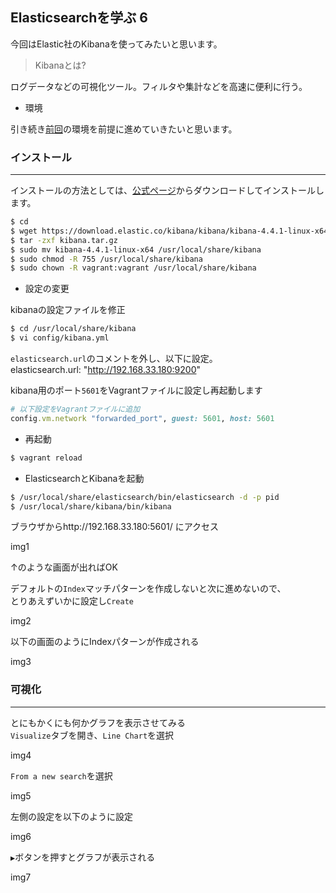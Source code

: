 ## Elasticsearchを学ぶ 6


今回はElastic社のKibanaを使ってみたいと思います。

> Kibanaとは?

ログデータなどの可視化ツール。フィルタや集計などを高速に便利に行う。

* 環境

引き続き[前回](http://developabout0309.blogspot.jp/2016/02/6-elasticsearch.html)の環境を前提に進めていきたいと思います。


### インストール
****

インストールの方法としては、[公式ページ](https://www.elastic.co/downloads/kibana)からダウンロードしてインストールします。

```sh
$ cd
$ wget https://download.elastic.co/kibana/kibana/kibana-4.4.1-linux-x64.tar.gz -O kibana.tar.gz
$ tar -zxf kibana.tar.gz
$ sudo mv kibana-4.4.1-linux-x64 /usr/local/share/kibana
$ sudo chmod -R 755 /usr/local/share/kibana
$ sudo chown -R vagrant:vagrant /usr/local/share/kibana
```

* 設定の変更

kibanaの設定ファイルを修正
```sh
$ cd /usr/local/share/kibana
$ vi config/kibana.yml
```
`elasticsearch.url`のコメントを外し、以下に設定。<br>
elasticsearch.url: "http://192.168.33.180:9200"

kibana用のポート`5601`をVagrantファイルに設定し再起動します

```ruby
# 以下設定をVagrantファイルに追加
config.vm.network "forwarded_port", guest: 5601, host: 5601
```

* 再起動

```sh
$ vagrant reload
```

* ElasticsearchとKibanaを起動

```sh
$ /usr/local/share/elasticsearch/bin/elasticsearch -d -p pid
$ /usr/local/share/kibana/bin/kibana
```

ブラウザからhttp://192.168.33.180:5601/ にアクセス

img1

↑のような画面が出ればOK

デフォルトの`Index`マッチパターンを作成しないと次に進めないので、<br>
とりあえずいかに設定し`Create`

img2

以下の画面のようにIndexパターンが作成される

img3


### 可視化
****

とにもかくにも何かグラフを表示させてみる<br>
`Visualize`タブを開き、`Line Chart`を選択

img4


`From a new search`を選択

img5

左側の設定を以下のように設定

img6

`▶︎`ボタンを押すとグラフが表示される

img7
